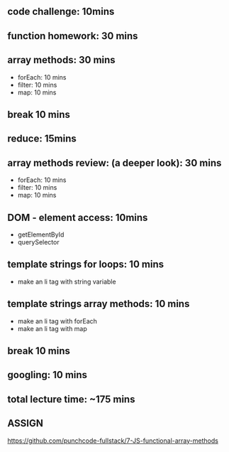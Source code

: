 ## code challenge: 10mins

## function homework: 30 mins

## array methods: 30 mins
- forEach: 10 mins
- filter: 10 mins
- map: 10 mins

## break 10 mins

## reduce: 15mins

## array methods review: (a deeper look): 30 mins
- forEach: 10 mins
- filter: 10 mins
- map: 10 mins

## DOM - element access: 10mins
- getElementById
- querySelector

## template strings for loops: 10 mins
- make an li tag with string variable
## template strings array methods: 10 mins
- make an li tag with forEach
- make an li tag with map

## break 10 mins

## googling: 10 mins

## total lecture time: ~175 mins

## ASSIGN
https://github.com/punchcode-fullstack/7-JS-functional-array-methods